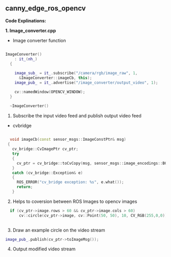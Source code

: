 ## canny_edge_ros_opencv


**Code Explinations:**

**1. Image_converter.cpp**

+ Image converter function
~~~cpp

ImageConverter()
    : it_(nh_)
  {
    
    image_sub_ = it_.subscribe("/camera/rgb/image_raw", 1,
      &ImageConverter::imageCb, this);
    image_pub_ = it_.advertise("/image_converter/output_video", 1);

    cv::namedWindow(OPENCV_WINDOW);
  }

  ~ImageConverter()
  ~~~
 
  1. Subscribe the input video feed and publish  output video feed
  
  + cvbridge 
 
 ~~~cpp
   
   void imageCb(const sensor_msgs::ImageConstPtr& msg)
  {
    cv_bridge::CvImagePtr cv_ptr;
    try
    {
      cv_ptr = cv_bridge::toCvCopy(msg, sensor_msgs::image_encodings::BGR8);
    }
    catch (cv_bridge::Exception& e)
    {
      ROS_ERROR("cv_bridge exception: %s", e.what());
      return;
    }
 ~~~
 
 2. Helps to coversion between ROS Images to opencv images


~~~cpp 
  if (cv_ptr->image.rows > 60 && cv_ptr->image.cols > 60)
      cv::circle(cv_ptr->image, cv::Point(50, 50), 10, CV_RGB(255,0,0));
      
~~~

3. Draw an example circle on the video stream

~~~cpp
image_pub_.publish(cv_ptr->toImageMsg());
~~~

4. Output modified video stream
    
  
  


